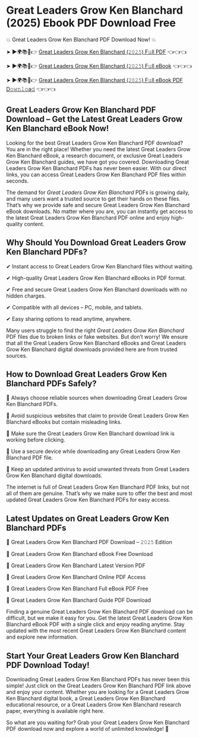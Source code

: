 # Great Leaders Grow Ken Blanchard (2025) Ebook PDF Download Free

💥 Great Leaders Grow Ken Blanchard PDF Download Now! 💥

➤ ►🌍📚📱👉 [Great Leaders Grow Ken Blanchard (𝟸𝟶𝟸𝟻) F𝚞ll PDF](https://getpdf.xyz/great-leaders-grow-ken-blanchard) 👈👈👈


➤ ►🌍📚📱👉 [Great Leaders Grow Ken Blanchard (𝟸𝟶𝟸𝟻) F𝚞ll eBook](https://getpdf.xyz/great-leaders-grow-ken-blanchard) 👈👈👈


➤ ►🌍📚📱👉 [Great Leaders Grow Ken Blanchard (𝟸𝟶𝟸𝟻) F𝚞ll eBook PDF D𝚘𝚠𝚗𝚕𝚘a𝚍](https://getpdf.xyz/great-leaders-grow-ken-blanchard) 👈👈👈


## Great Leaders Grow Ken Blanchard PDF Download – Get the Latest Great Leaders Grow Ken Blanchard eBook Now!

Looking for the best Great Leaders Grow Ken Blanchard PDF download? You are in the right place! Whether you need the latest Great Leaders Grow Ken Blanchard eBook, a research document, or exclusive Great Leaders Grow Ken Blanchard guides, we have got you covered. Downloading Great Leaders Grow Ken Blanchard PDFs has never been easier. With our direct links, you can access Great Leaders Grow Ken Blanchard PDF files within seconds.

The demand for *Great Leaders Grow Ken Blanchard* PDFs is growing daily, and many users want a trusted source to get their hands on these files. That’s why we provide safe and secure Great Leaders Grow Ken Blanchard eBook downloads. No matter where you are, you can instantly get access to the latest Great Leaders Grow Ken Blanchard PDF online and enjoy high-quality content.

## Why Should You Download Great Leaders Grow Ken Blanchard PDFs?

✔ Instant access to Great Leaders Grow Ken Blanchard files without waiting.

✔ High-quality Great Leaders Grow Ken Blanchard eBooks in PDF format.

✔ Free and secure Great Leaders Grow Ken Blanchard downloads with no hidden charges.

✔ Compatible with all devices – PC, mobile, and tablets.

✔ Easy sharing options to read anytime, anywhere.

Many users struggle to find the right *Great Leaders Grow Ken Blanchard* PDF files due to broken links or fake websites. But don’t worry! We ensure that all the Great Leaders Grow Ken Blanchard eBooks and Great Leaders Grow Ken Blanchard digital downloads provided here are from trusted sources.

## How to Download Great Leaders Grow Ken Blanchard PDFs Safely?

📌 Always choose reliable sources when downloading Great Leaders Grow Ken Blanchard PDFs.

📌 Avoid suspicious websites that claim to provide Great Leaders Grow Ken Blanchard eBooks but contain misleading links.

📌 Make sure the Great Leaders Grow Ken Blanchard download link is working before clicking.

📌 Use a secure device while downloading any Great Leaders Grow Ken Blanchard PDF file.

📌 Keep an updated antivirus to avoid unwanted threats from Great Leaders Grow Ken Blanchard digital downloads.

The internet is full of Great Leaders Grow Ken Blanchard PDF links, but not all of them are genuine. That’s why we make sure to offer the best and most updated Great Leaders Grow Ken Blanchard PDFs for easy access.

## Latest Updates on Great Leaders Grow Ken Blanchard PDFs

🔹 Great Leaders Grow Ken Blanchard PDF Download – 𝟸𝟶𝟸𝟻 Edition

🔹 Great Leaders Grow Ken Blanchard eBook Free Download

🔹 Great Leaders Grow Ken Blanchard Latest Version PDF

🔹 Great Leaders Grow Ken Blanchard Online PDF Access

🔹 Great Leaders Grow Ken Blanchard Full eBook PDF Free

🔹 Great Leaders Grow Ken Blanchard Guide PDF Download

Finding a genuine Great Leaders Grow Ken Blanchard PDF download can be difficult, but we make it easy for you. Get the latest Great Leaders Grow Ken Blanchard eBook PDF with a single click and enjoy reading anytime. Stay updated with the most recent Great Leaders Grow Ken Blanchard content and explore new information.

## Start Your Great Leaders Grow Ken Blanchard PDF Download Today!

Downloading Great Leaders Grow Ken Blanchard PDFs has never been this simple! Just click on the Great Leaders Grow Ken Blanchard PDF link above and enjoy your content. Whether you are looking for a Great Leaders Grow Ken Blanchard digital book, a Great Leaders Grow Ken Blanchard educational resource, or a Great Leaders Grow Ken Blanchard research paper, everything is available right here.

So what are you waiting for? Grab your Great Leaders Grow Ken Blanchard PDF download now and explore a world of unlimited knowledge! 🚀